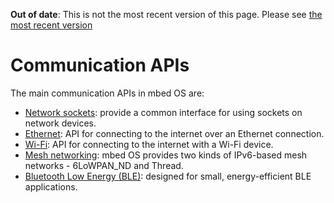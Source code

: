 <span class="warnings">**Out of date**: This is not the most recent version of this page. Please see [the most recent version](https://os.mbed.com/docs/latest/reference/network-interfaces.html)</span>
# Communication APIs

The main communication APIs in mbed OS are:

* [Network sockets](network_sockets.md): provide a common interface for using sockets on network devices. 
* [Ethernet](ethernet.md): API for connecting to the internet over an Ethernet connection.
* [Wi-Fi](wifi.md): API for connecting to the internet with a Wi-Fi device.
* [Mesh networking](mesh.md): mbed OS provides two kinds of IPv6-based mesh networks - 6LoWPAN_ND and Thread.
* [Bluetooth Low Energy (BLE)](ble.md): designed for small, energy-efficient BLE applications.
